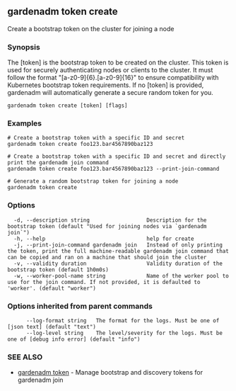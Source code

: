 ## gardenadm token create

Create a bootstrap token on the cluster for joining a node

### Synopsis

The [token] is the bootstrap token to be created on the cluster.
This token is used for securely authenticating nodes or clients to the cluster.
It must follow the format "[a-z0-9]{6}.[a-z0-9]{16}" to ensure compatibility with Kubernetes bootstrap token requirements.
If no [token] is provided, gardenadm will automatically generate a secure random token for you.

```
gardenadm token create [token] [flags]
```

### Examples

```
# Create a bootstrap token with a specific ID and secret
gardenadm token create foo123.bar4567890baz123

# Create a bootstrap token with a specific ID and secret and directly print the gardenadm join command
gardenadm token create foo123.bar4567890baz123 --print-join-command

# Generate a random bootstrap token for joining a node
gardenadm token create
```

### Options

```
  -d, --description string                  Description for the bootstrap token (default "Used for joining nodes via `gardenadm join`")
  -h, --help                                help for create
  -j, --print-join-command gardenadm join   Instead of only printing the token, print the full machine-readable gardenadm join command that can be copied and ran on a machine that should join the cluster
  -v, --validity duration                   Validity duration of the bootstrap token (default 1h0m0s)
  -w, --worker-pool-name string             Name of the worker pool to use for the join command. If not provided, it is defaulted to 'worker'. (default "worker")
```

### Options inherited from parent commands

```
      --log-format string   The format for the logs. Must be one of [json text] (default "text")
      --log-level string    The level/severity for the logs. Must be one of [debug info error] (default "info")
```

### SEE ALSO

* [gardenadm token](gardenadm_token.md)	 - Manage bootstrap and discovery tokens for gardenadm join

